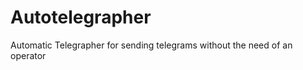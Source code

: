 Autotelegrapher
===============

Automatic Telegrapher for sending telegrams without the need of an operator